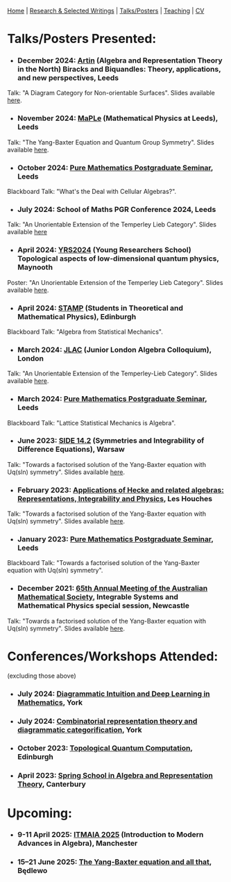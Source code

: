 [Home](https://benjimorris.github.io/)  |  [Research & Selected Writings](https://benjimorris.github.io/research.html)  |  [Talks/Posters](https://benjimorris.github.io/talks.html)  |  [Teaching](https://benjimorris.github.io/teaching.html) | [CV](https://benjimorris.github.io/CV.html)

# Talks/Posters Presented:


- ### December 2024: [Artin](https://conferences.leeds.ac.uk/artin/) (Algebra and Representation Theory in the North) Biracks and Biquandles: Theory, applications, and new perspectives, Leeds
Talk: "A Diagram Category for Non-orientable Surfaces". Slides available [here](/documents/slides.pdf).
- ### November 2024: [MaPLe](https://anupanand.space/maple/) (Mathematical Physics at Leeds), Leeds
Talk: "The Yang-Baxter Equation and Quantum Group Symmetry". Slides available [here](/documents/Maple.pdf).
- ### October 2024: [Pure Mathematics Postgraduate Seminar](https://leeds-maths-pgr.github.io/pure/seminar.html), Leeds
Blackboard Talk: "What's the Deal with Cellular Algebras?". 
- ### July 2024: School of Maths PGR Conference 2024, Leeds
Talk: "An Unorientable Extension of the Temperley Lieb Category". Slides available [here](/documents/PGR_Talk.pdf)
- ### April 2024: [YRS2024](https://sites.google.com/view/yrs-topo-lowdim) (Young Researchers School) Topological aspects of low-dimensional quantum physics, Maynooth
Poster: "An Unorientable Extension of the Temperley Lieb Category". Slides available [here](/documents/Maynooth_Poster.pdf).
- ### April 2024: [STAMP](https://higgs.ph.ed.ac.uk/events/stamp/) (Students in Theoretical and Mathematical Physics), Edinburgh
Blackboard Talk: "Algebra from Statistical Mechanics".
- ### March 2024: [JLAC](https://www.imperial.ac.uk/pure-mathematics/seminars/junior-london-algebra-colloquium/) (Junior London Algebra Colloquium), London
Talk: "An Unorientable Extension of the Temperley-Lieb Category". Slides available [here](/documents/SLIDES.pdf).
- ### March 2024: [Pure Mathematics Postgraduate Seminar](https://leeds-maths-pgr.github.io/pure/seminar.html), Leeds
Blackboard Talk: "Lattice Statistical Mechanics is Algebra".
- ### June 2023: [SIDE 14.2](http://indico.fuw.edu.pl/conferenceDisplay.py?ovw=True&confId=67) (Symmetries and Integrability of Difference Equations), Warsaw
Talk: "Towards a factorised solution of the Yang-Baxter equation with Uq(sln) symmetry". Slides available [here](/documents/side_talk.pdf).
- ### February 2023: [Applications of Hecke and related algebras: Representations, Integrability and Physics](https://indico.math.cnrs.fr/event/6037/), Les Houches
Talk: "Towards a factorised solution of the Yang-Baxter equation with Uq(sln) symmetry". Slides available [here](/documents/talk.pdf).
- ### January 2023: [Pure Mathematics Postgraduate Seminar](https://leeds-maths-pgr.github.io/pure/seminar.html), Leeds
Blackboard Talk: "Towards a factorised solution of the Yang-Baxter equation with Uq(sln) symmetry".
- ### December 2021: [65th Annual Meeting of the Australian Mathematical Society](https://carmamaths.org/meetings/austms2021/#page=about), Integrable Systems and Mathematical Physics special session, Newcastle
Talk: "Towards a factorised solution of the Yang-Baxter equation with Uq(sln) symmetry". Slides available [here](/documents/AustMS2021_Pres.pdf).


# Conferences/Workshops Attended:
(excluding those above) 
- ### July 2024: [Diagrammatic Intuition and Deep Learning in Mathematics](https://sites.google.com/view/diagrammatic-learning/home), York
- ### July 2024: [Combinatorial representation theory and diagrammatic categorification](https://sites.google.com/view/york-lms-research-school-2024/home), York
- ### October 2023: [Topological Quantum Computation](https://www.icms.org.uk/TopologicalQuantumComputation), Edinburgh
- ### April 2023: [Spring School in Algebra and Representation Theory](https://www.kent.ac.uk/smsas/personal/sl261/Conference/Canterbury2023/Practical2023.html), Canterbury

# Upcoming:

- ### 9-11 April 2025: [ITMAIA 2025](https://sites.google.com/view/itmaia2025/home) (Introduction to Modern Advances in Algebra), Manchester
- ### 15–21 June 2025: [The Yang-Baxter equation and all that](https://sites.google.com/impan.pl/ybe#h.3rd29ta5o75t), Będlewo  

